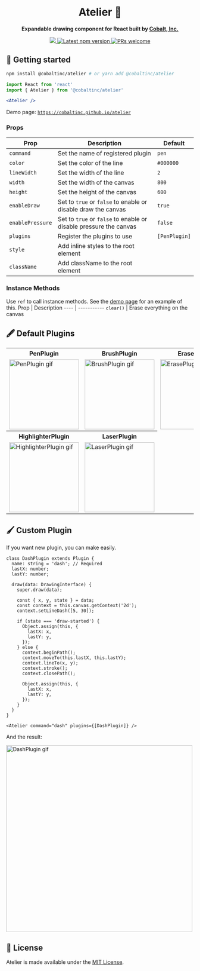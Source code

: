 <h1 align='center'>
  Atelier 🎨
</h1>

<p align="center"><strong>Expandable drawing component for React built by <a href="https://cobalt.run">Cobalt, Inc.</a></strong></p>

<p align='center'>
  <a href="https://cobalt.run">
    <img src="https://badgen.net/badge/icon/Made%20by%20Cobalt?icon=https://caple-static.s3.ap-northeast-2.amazonaws.com/cobalt-badge.svg&label&color=5B69C3&labelColor=414C9A" />
  </a>
  <a href='https://www.npmjs.com/package/@cobaltinc/atelier'>
    <img src='https://img.shields.io/npm/v/@cobaltinc/atelier.svg' alt='Latest npm version'>
  </a>
  <a href="https://github.com/cobaltinc/atelier/blob/master/.github/CONTRIBUTING.md">
    <img src="https://img.shields.io/badge/PRs-welcome-brightgreen.svg" alt="PRs welcome" />
  </a>
</p>

## :rocket: Getting started

```bash
npm install @cobaltinc/atelier # or yarn add @cobaltinc/atelier
```

```jsx
import React from 'react'
import { Atelier } from '@cobaltinc/atelier'

<Atelier />
```

Demo page: [`https://cobaltinc.github.io/atelier`](https://cobaltinc.github.io/atelier)

### Props

Prop | Description | Default
---- | ----------- | -------
`command` | Set the name of registered plugin | `pen`
`color` | Set the color of the line | `#000000`
`lineWidth` | Set the width of the line | `2`
`width` | Set the width of the canvas | `800`
`height` | Set the height of the canvas | `600`
`enableDraw` | Set to `true` or `false` to enable or disable draw the canvas | `true`
`enablePressure` | Set to `true` or `false` to enable or disable pressure the canvas | `false`
`plugins` | Register the plugins to use | `[PenPlugin]`
`style` | Add inline styles to the root element
`className` | Add className to the root element

### Instance Methods
Use `ref` to call instance methods. See the [demo page](https://cobaltinc.github.io/atelier) for an example of this.
Prop | Description
---- | -----------
`clear()` | Erase everything on the canvas

## 🖋️ Default Plugins
<table>
  <tr>
    <th>PenPlugin</th><th>BrushPlugin</th><th>ErasePlugin</th>
  </tr>
  <tr>
    <td><img src="https://user-images.githubusercontent.com/3623695/141398823-7fe13e29-cbf7-4ae3-84fa-b14e88659148.gif" width='187' alt="PenPlugin gif"></td>
    <td><img src="https://user-images.githubusercontent.com/3623695/141398991-4f70f01f-59bd-494e-9f69-ce39372af698.gif" width='187' alt="BrushPlugin gif"></td>
    <td><img src="https://user-images.githubusercontent.com/3623695/141399191-aa396b83-7e05-4c5d-b075-3b8ebd701274.gif" width='187' alt="ErasePlugin gif"></td>
  </tr>
  <tr>
    <th>HighlighterPlugin</th><th>LaserPlugin</th>
  </tr>
  <tr>
    <td><img src="https://user-images.githubusercontent.com/3623695/141399532-d29a3454-d5c0-45f3-a4df-6f8794f382bd.gif" width='187' alt="HighlighterPlugin gif"></td>
    <td><img src="https://user-images.githubusercontent.com/3623695/141399656-677cb722-8556-477d-8106-635d548c350c.gif" width='187' alt="LaserPlugin gif"></td>
  </tr>
</table>

## 🖌️ Custom Plugin

If you want new plugin, you can make easily.

```tsx
class DashPlugin extends Plugin {
  name: string = 'dash'; // Required
  lastX: number;
  lastY: number;

  draw(data: DrawingInterface) {
    super.draw(data);

    const { x, y, state } = data;
    const context = this.canvas.getContext('2d');
    context.setLineDash([5, 30]);

    if (state === 'draw-started') {
      Object.assign(this, {
        lastX: x,
        lastY: y,
      });
    } else {
      context.beginPath();
      context.moveTo(this.lastX, this.lastY);
      context.lineTo(x, y);
      context.stroke();
      context.closePath();

      Object.assign(this, {
        lastX: x,
        lastY: y,
      });
    }
  }
}

<Atelier command="dash" plugins={[DashPlugin]} />
```

And the result:

<img src="https://user-images.githubusercontent.com/3623695/141399812-9f8e3645-ad40-4d16-887e-0de485c7a720.gif" width="500" alt="DashPlugin gif">

## :page_facing_up: License

Atelier is made available under the [MIT License](./LICENSE).
